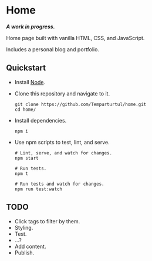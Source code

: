 # Home

***A work in progress.***

Home page built with vanilla HTML, CSS, and JavaScript.

Includes a personal blog and portfolio.

## Quickstart

- Install [Node](https://nodejs.org/en/).
- Clone this repository and navigate to it.

  ```
  git clone https://github.com/Tempurturtul/home.git
  cd home/
  ```

- Install dependencies.

  ```
  npm i
  ```

- Use npm scripts to test, lint, and serve.

  ```
  # Lint, serve, and watch for changes.
  npm start

  # Run tests.
  npm t

  # Run tests and watch for changes.
  npm run test:watch
  ```

## TODO

- Click tags to filter by them.
- Styling.
- Test.
- ...?
- Add content.
- Publish.
